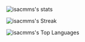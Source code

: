 <!-- ## Hi there 👋 -->

<!--
**isacmms/isacmms** is a ✨ _special_ ✨ repository because its `README.md` (this file) appears on your GitHub profile.

Here are some ideas to get you started:

- 🔭 I’m currently working on ...
- 🌱 I’m currently learning ...
- 👯 I’m looking to collaborate on ...
- 🤔 I’m looking for help with ...
- 💬 Ask me about ...
- 📫 How to reach me: ...
- 😄 Pronouns: ...
- ⚡ Fun fact: ...
-->

![isacmms's stats](https://github-readme-stats-three-lime-86.vercel.app/api?username=isacmms&theme=dark&show_icons=true&hide_border=true&count_private=true)

![isacmms's Streak](https://github-readme-streak-stats.herokuapp.com/?user=isacmms&theme=vue-dark&theme=dark&show_icons=true&hide_border=true&count_private=true)

![isacmms's Top Languages](https://github-readme-stats-three-lime-86.vercel.app/api/top-langs/?username=isacmms&theme=dark&show_icons=true&hide_border=true&count_private=true)

